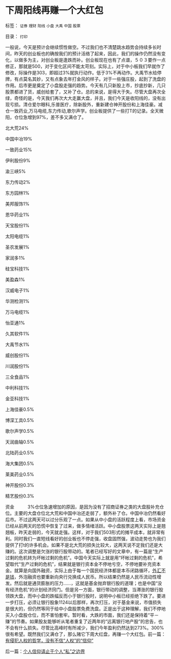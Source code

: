 # 下周阳线再赚一个大红包

标签： `证券` `理财` `阳线` `小盘` `大禹` `中国` `股票` 

目录： `打印`

一般说，今天是预计会继续惯性做空。不过我们也不清楚跳水趋势会持续多长时间，昨天的创业板也的确按我们的预计活络了起来，因此，我们的操作仍然没有变化，以做多为主，对创业板是逢跌而补。创业板现在也有了点谱，５０３要作一点修正，那就是500，对于变化区间不能太苛刻。实际上，对于中小板我们早就作了修改，际操作是303，即超过3%就执行动作。低于3%不再动作。大禹节水给停牌，有点莫名其妙，又有点象去年打金风的样子。对于一些强庄股，起到了洗盘的作用。后市更是奠定了小盘股走强的趋势。今天有几只新股上市，抄底抄新，几只股票都进了货，威创给套了，又补了仓。总的来说，是得大于失。尽管大盘再次全绿，奇怪的是，今天我们再次大大走赢大盘，并且，我们今天是收阳线的，没有出现亏损。清仓爱尔眼科,乐普医疗，除新股外，重新建仓神开股份和上海佳豪。减仓一致药业,万马电缆,东力传动,歌尔声学。创业板提供了一些打T的记录。全天微阳，仓位急增到97%，差不多又满仓了。

北大荒24%

中国中冶19%

一致药业15%

伊利股份9%

渝三峡5%

东力传动2%

东方园林1%

美邦服饰1%

恩华药业1%

天宝股份1%

太阳电缆1%

圣农发展1%

家润多1%

硅宝科技1%

美盈森1%

汉威电子1%

华测检测1%

万马电缆1%

怡亚通1%

久其软件1%

大禹节水1%

威创股份1%

川润股份1%

三全食品1%

中利科技1%

金亚科技1%

上海佳豪0.5%

博深工具0.5%

歌尔声学0.5%

天润曲轴0.5%

北陆药业0.5%

海大集团0.5%

莱美药业0.5%

神开股份0.3%

精艺股份0.3%

资金　　　3%仓位急速增加的原因，是因为没有了招商证券之类的大盘股补充仓位。主要的大盘仓位北大荒和中国中冶还走弱了，额外补了仓。中国中冶仍然看好后市。不过这两天可以过分乐观了一点。如果从中小盘的活跃程度上看，市场资金已经从前两天的恐慌中恢复了过来，做多情绪活跃。中小盘股票这两天实际上是翘翘板，昨天走弱的，今天就走强。这样，对于我们503形式的摊平成本，就非常有利。同时我们一直短线看好的创业板也不停走强，收盘固然强，波动走势也为我们提供了打t的许多机会。如果不是北大荒的损失比较大，这两天说不定我们还是大赚的。这次调整是欠涨的银行股带动的。笔者已经写好的文章中，有一篇是“生产过剩的危机转为坏帐过剩的危机”。中国今天实际上就是用“坏帐过剩的危机”，希望取代“生产过剩的危机”，结果就是银行资本金不停地亏空，不停地要补充资本金。就算是向国外融资，实际上由于每一个国民经济体都是本币闭路循环，[外汇不是钱](../../../2009/2/14/外汇不是钱，是物资！“分国企，分外汇”难言吉凶.md)，外泡融资也要重新向央行兑换成人民币。所以结果仍然是人民币流动性增发。然后就是通货膨胀的压力……，这就是基金抛弃银行股的道理；也是中国“没有经济危机”的计划经济窍门。但是另一方面，银行带动的调整，当滞涨的银行股领跌大盘，而中小盘的跌幅反而小于银行股时，说明中小板已经拒绝下跌了。要进一步打压，必须让银行股象1124以后那样，再次打压，对于基金来说，市值损失是很大的，但仍然等同于给中小盘股票免费洗盘。正是出于这种理解，我们不停地买入小盘股仓位，而不害怕套牢。暂时看，大跌的市面，我们还是保持着“平－赚”的节奏。如果股友能够听从笔者重复了近两年的“远离银行地产股”的忠告，也不会有什么损失。尽管比高峰时有所减少，我们今年盈利仍然达到273%。300%很有希望。既然我们又满仓了，那么赌它下周大红盘，再赚一个大红包。前一篇：[有侵犯人权的哲学，没有不信“人权”的“信仰”](../../../2009/11/27/有侵犯人权的哲学，没有不信“人权”的“信仰”.md)

后一篇：[个人信仰请止于个人“私”之边界](../../../2009/11/27/个人信仰请止于个人“私”之边界.md)